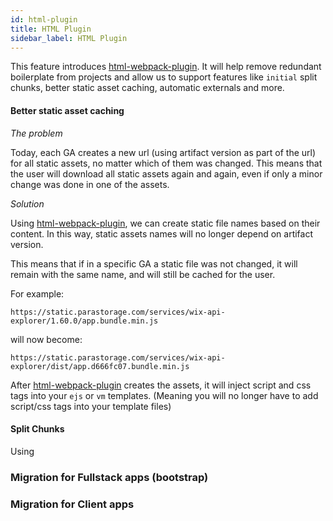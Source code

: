 ```yaml
---
id: html-plugin
title: HTML Plugin
sidebar_label: HTML Plugin
---
```


This feature introduces [html-webpack-plugin](https://github.com/jantimon/html-webpack-plugin). It will help remove redundant boilerplate from projects and allow us to support features like `initial` split chunks, better static asset caching, automatic externals and more.

#### Better static asset caching

_The problem_

Today, each GA creates a new url (using artifact version as part of the url) for all static assets, no matter which of them was changed. This means that the user will download all static assets again and again, even if only a minor change was done in one of the assets.

_Solution_

Using [html-webpack-plugin](https://github.com/jantimon/html-webpack-plugin), we can create static file names based on their content. In this way, static assets names will no longer depend on artifact version. 

This means that if in a specific GA a static file was not changed, it will remain with the same name, and will still be cached for the user. 

For example:

`https://static.parastorage.com/services/wix-api-explorer/1.60.0/app.bundle.min.js` 

will now become:

`https://static.parastorage.com/services/wix-api-explorer/dist/app.d666fc07.bundle.min.js`

After [html-webpack-plugin](https://github.com/jantimon/html-webpack-plugin) creates the assets, it will inject script and css tags into your `ejs` or `vm` templates. (Meaning you will no longer have to add script/css tags into your template files) 

#### Split Chunks


Using 
### Migration for Fullstack apps (bootstrap)


### Migration for Client apps

